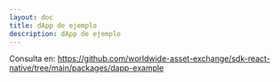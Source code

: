 ```yaml
---
layout: doc
title: dApp de ejemplo
description: dApp de ejemplo
---
```


Consulta en: https://github.com/worldwide-asset-exchange/sdk-react-native/tree/main/packages/dapp-example
